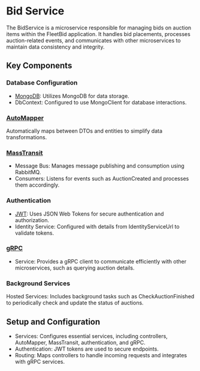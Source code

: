 # Bid Service
The BidService is a microservice responsible for managing bids on auction items within the FleetBid application. It handles bid placements, processes auction-related events, and communicates with other microservices to maintain data consistency and integrity.

## Key Components

### Database Configuration
- [MongoDB](https://www.mongodb.com/): Utilizes MongoDB for data storage.
- DbContext: Configured to use MongoClient for database interactions.
  
### [AutoMapper](https://automapper.org/)
Automatically maps between DTOs and entities to simplify data transformations.

### [MassTransit](https://masstransit.io/)
- Message Bus: Manages message publishing and consumption using RabbitMQ.
- Consumers: Listens for events such as AuctionCreated and processes them accordingly.

### Authentication
- [JWT](https://jwt.io/): Uses JSON Web Tokens for secure authentication and authorization.
- Identity Service: Configured with details from IdentityServiceUrl to validate tokens.
  
### [gRPC](https://grpc.io/)
- Service: Provides a gRPC client to communicate efficiently with other microservices, such as querying auction details.
  
### Background Services
Hosted Services: Includes background tasks such as CheckAuctionFinished to periodically check and update the status of auctions.

## Setup and Configuration
- Services: Configures essential services, including controllers, AutoMapper, MassTransit, authentication, and gRPC.
- Authentication: JWT tokens are used to secure endpoints.
- Routing: Maps controllers to handle incoming requests and integrates with gRPC services.
